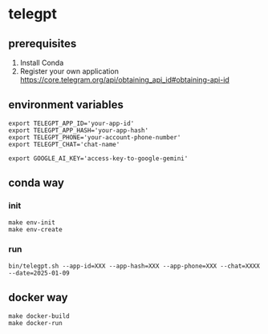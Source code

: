 # telegpt

## prerequisites

1. Install Conda
2. Register your own application https://core.telegram.org/api/obtaining_api_id#obtaining-api-id

## environment variables

```shell
export TELEGPT_APP_ID='your-app-id'
export TELEGPT_APP_HASH='your-app-hash'
export TELEGPT_PHONE='your-account-phone-number'
export TELEGPT_CHAT='chat-name'
```

```shell
export GOOGLE_AI_KEY='access-key-to-google-gemini'
```

## conda way

### init

```shell
make env-init
make env-create
```

### run

```shell
bin/telegpt.sh --app-id=XXX --app-hash=XXX --app-phone=XXX --chat=XXXX --date=2025-01-09
```

## docker way

```shell
make docker-build
make docker-run
```
